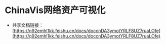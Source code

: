 # ChinaVis网络资产可视化
- 共享文档链接：[https://q92emhl1kk.feishu.cn/docs/doccnDA3ymotYRLF8UZ7ruaLOfe](https://q92emhl1kk.feishu.cn/docs/doccnDA3ymotYRLF8UZ7ruaLOfe)
